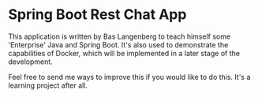 # Spring Boot Rest Chat App

This application is written by Bas Langenberg to teach himself some 'Enterprise' Java and Spring Boot. It's also used to demonstrate the capabilities of Docker, which will be implemented in a later stage of the development.

Feel free to send me ways to improve this if you would like to do this. It's a learning project after all.

